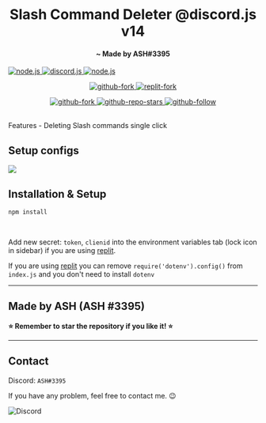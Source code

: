 <h1 align="center">
   Slash Command Deleter @discord.js v14 
</h1>
<h4 align="center"> ~ Made by ASH#3395</h4
   
   

<p align="center">

<a href="https://nodejs.org/en/download/">

   <img src="https://img.shields.io/badge/node-16.9.x-brightgreen?style=for-the-badge" alt="node.js">

</a>

<a href="https://github.com/discordjs/discord.js/">

   <img src="https://img.shields.io/badge/discord.js-v14-blue?style=for-the-badge" alt="discord.js">

</a>

<a href="https://github.com/Ash-smile/interaction-deleter-discordjs-v14">

  <img src="https://img.shields.io/badge/version-latest-red?style=for-the-badge" alt="node.js">

</a>

</p>
   

<p align="center">

   

<a href="https://github.com/Ash-smile/interaction-deleter-discordjs-v14/fork">

   <img src="https://img.shields.io/badge/Fork-github-blueviolet?logo=githubactions&logoColor=white&style=for-the-badge" alt="github-fork">

</a>

   

<a href="https://replit.com/@logezh/Dsc">

   <img src="https://img.shields.io/badge/Fork-Replit-white?logo=githubactions&logoColor=white&style=for-the-badge" alt="replit-fork">

</a>

   

</p>

<p align="center">

<a href="https://github.com/Ash-smile/interaction-deleter-discordjs-v14">

   <img src="https://img.shields.io/github/forks/Ash-smile/interaction-deleter-discordjs-v14?logo=githubactions&logoColor=success&style=social" alt="github-fork">

</a>

<a href="https://github.com/Ash-smile/interaction-deleter-discordjs-v14">

   <img src="https://img.shields.io/github/stars/Ash-smile/interaction-deleter-discordjs-v14?label=Stars&logo=ReverbNation&&logoColor=yellow&style=social" alt="github-repo-stars">

</a>

<a href="https://github.com/Nathaniel-VFX">

   <img src="https://img.shields.io/github/followers/Ash-smile?label=Follow&logo=github&style=social" alt="github-follow">

</a>

  

</p>


<br>
Features
- Deleting Slash commands single click 

## Setup configs
<img src="https://media.discordapp.net/attachments/996257607541071982/1079440647381061762/IMG_20230226_220128.jpg"/>

## Installation & Setup
```
npm install
```
<br />

Add new secret: `token`, `clienid` into the environment variables tab (lock icon in sidebar) if you are using [replit](https://replit.com/).

If you are using [replit](https://replit.com/) you can remove `require('dotenv').config()` from `index.js` and you don't need to install `dotenv`

---
## Made by ASH (ASH #3395)
**⭐ Remember to star the repository if you like it! ⭐**

---

## Contact
Discord: `ASH#3395`

If you have any problem, feel free to contact me. 😉

<img src="https://media.discordapp.net/attachments/996257607541071982/1079449572398604350/IMG_20230226_223702.jpg" alt="Discord"/>
